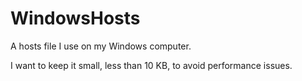 # WindowsHosts
A hosts file I use on my Windows computer.

I want to keep it small, less than 10 KB, to avoid performance issues.
